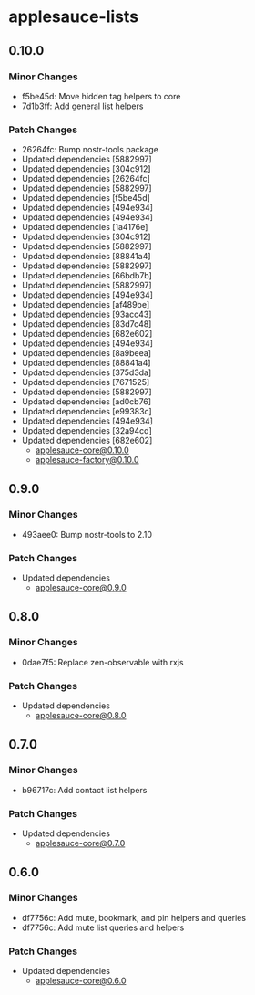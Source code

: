 # applesauce-lists

## 0.10.0

### Minor Changes

- f5be45d: Move hidden tag helpers to core
- 7d1b3ff: Add general list helpers

### Patch Changes

- 26264fc: Bump nostr-tools package
- Updated dependencies [5882997]
- Updated dependencies [304c912]
- Updated dependencies [26264fc]
- Updated dependencies [5882997]
- Updated dependencies [f5be45d]
- Updated dependencies [494e934]
- Updated dependencies [494e934]
- Updated dependencies [1a4176e]
- Updated dependencies [304c912]
- Updated dependencies [5882997]
- Updated dependencies [88841a4]
- Updated dependencies [5882997]
- Updated dependencies [66bdb7b]
- Updated dependencies [5882997]
- Updated dependencies [494e934]
- Updated dependencies [af489be]
- Updated dependencies [93acc43]
- Updated dependencies [83d7c48]
- Updated dependencies [682e602]
- Updated dependencies [494e934]
- Updated dependencies [8a9beea]
- Updated dependencies [88841a4]
- Updated dependencies [375d3da]
- Updated dependencies [7671525]
- Updated dependencies [5882997]
- Updated dependencies [ad0cb76]
- Updated dependencies [e99383c]
- Updated dependencies [494e934]
- Updated dependencies [32a94cd]
- Updated dependencies [682e602]
  - applesauce-core@0.10.0
  - applesauce-factory@0.10.0

## 0.9.0

### Minor Changes

- 493aee0: Bump nostr-tools to 2.10

### Patch Changes

- Updated dependencies
  - applesauce-core@0.9.0

## 0.8.0

### Minor Changes

- 0dae7f5: Replace zen-observable with rxjs

### Patch Changes

- Updated dependencies
  - applesauce-core@0.8.0

## 0.7.0

### Minor Changes

- b96717c: Add contact list helpers

### Patch Changes

- Updated dependencies
  - applesauce-core@0.7.0

## 0.6.0

### Minor Changes

- df7756c: Add mute, bookmark, and pin helpers and queries
- df7756c: Add mute list queries and helpers

### Patch Changes

- Updated dependencies
  - applesauce-core@0.6.0
